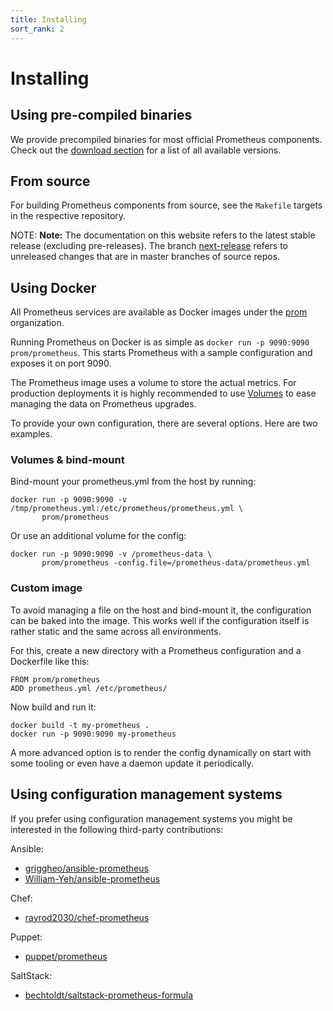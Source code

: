 ```yaml
---
title: Installing
sort_rank: 2
---
```


# Installing

## Using pre-compiled binaries

We provide precompiled binaries for most official Prometheus components.
Check out the [download section](/download) for a list of all available
versions.

## From source

For building Prometheus components from source, see the `Makefile` targets in
the respective repository.

NOTE: **Note:** The documentation on this website refers to the latest stable
release (excluding pre-releases). The branch
[next-release](https://github.com/prometheus/docs/compare/next-release) refers
to unreleased changes that are in master branches of source repos.

## Using Docker

All Prometheus services are available as Docker images under the
[prom](https://hub.docker.com/u/prom/) organization.

Running Prometheus on Docker is as simple as `docker run -p 9090:9090
prom/prometheus`. This starts Prometheus with a sample configuration and
exposes it on port 9090.

The Prometheus image uses a volume to store the actual metrics. For
production deployments it is highly recommended to use [Volumes](https://docs.docker.com/engine/admin/volumes/volumes/)
to ease managing the data on Prometheus upgrades.

To provide your own configuration, there are several options. Here are
two examples.

### Volumes & bind-mount

Bind-mount your prometheus.yml from the host by running:

```
docker run -p 9090:9090 -v /tmp/prometheus.yml:/etc/prometheus/prometheus.yml \
       prom/prometheus
```

Or use an additional volume for the config:

```
docker run -p 9090:9090 -v /prometheus-data \
       prom/prometheus -config.file=/prometheus-data/prometheus.yml
```

### Custom image

To avoid managing a file on the host and bind-mount it, the
configuration can be baked into the image. This works well if the
configuration itself is rather static and the same across all
environments.

For this, create a new directory with a Prometheus configuration and a
Dockerfile like this:

```
FROM prom/prometheus
ADD prometheus.yml /etc/prometheus/
```

Now build and run it:

```
docker build -t my-prometheus .
docker run -p 9090:9090 my-prometheus
```

A more advanced option is to render the config dynamically on start
with some tooling or even have a daemon update it periodically.

## Using configuration management systems

If you prefer using configuration management systems you might be interested in
the following third-party contributions:

Ansible:

* [griggheo/ansible-prometheus](https://github.com/griggheo/ansible-prometheus)
* [William-Yeh/ansible-prometheus](https://github.com/William-Yeh/ansible-prometheus)

Chef:

* [rayrod2030/chef-prometheus](https://github.com/rayrod2030/chef-prometheus)

Puppet:

* [puppet/prometheus](https://forge.puppet.com/puppet/prometheus)

SaltStack:

* [bechtoldt/saltstack-prometheus-formula](https://github.com/bechtoldt/saltstack-prometheus-formula)
